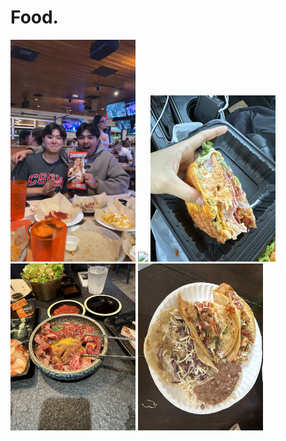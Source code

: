 # Food.
<img src="IMG_1375.jpg" width="200"/>
<img src="IMG_3726.jpg" width="200"/>
<img src="IMG_3762.jpg" width="200"/>
<img src="IMG_3794.jpg" width="200"/>
<img src="IMG_3827.jpg" width="200"/>



